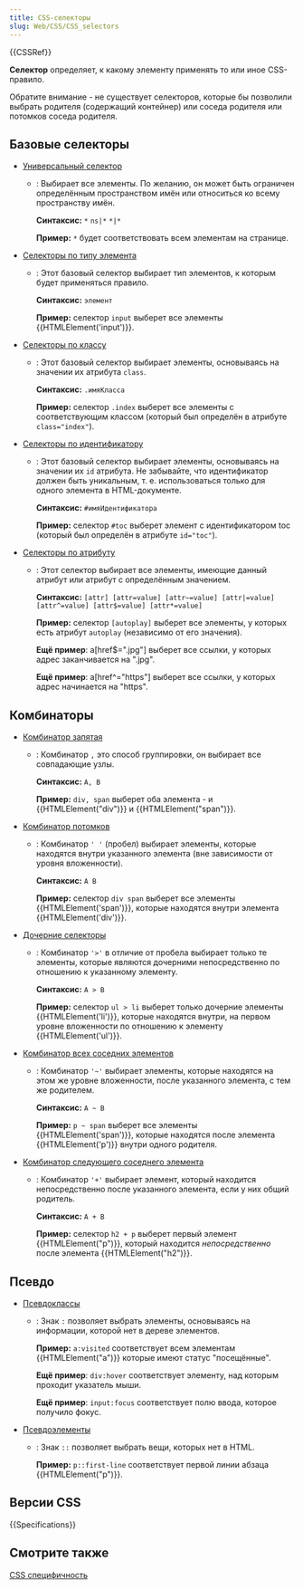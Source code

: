 ```yaml
---
title: CSS-селекторы
slug: Web/CSS/CSS_selectors
---
```


{{CSSRef}}

**Селектор** определяет, к какому элементу применять то или иное CSS-правило.

Обратите внимание - не существует селекторов, которые бы позволили выбрать родителя (содержащий контейнер) или соседа родителя или потомков соседа родителя.

## Базовые селекторы

- [Универсальный селектор](/ru/docs/Web/CSS/Universal_selectors)

  - : Выбирает все элементы. По желанию, он может быть ограничен определённым пространством имён или относиться ко всему пространству имён.

    **Синтаксис:** `*` `ns|*` `*|*`

    **Пример:** `*` будет соответствовать всем элементам на странице.

- [Селекторы по типу элемента](/ru/docs/Web/CSS/Type_selectors)

  - : Этот базовый селектор выбирает тип элементов, к которым будет применяться правило.

    **Синтаксис:** `элемент`

    **Пример:** селектор `input` выберет все элементы {{HTMLElement('input')}}.

- [Селекторы по классу](/ru/docs/Web/CSS/Class_selectors)

  - : Этот базовый селектор выбирает элементы, основываясь на значении их атрибута `class`.

    **Синтаксис:** `.имяКласса`

    **Пример:** селектор `.index` выберет все элементы с соответствующим классом (который был определён в атрибуте `class="index"`).

- [Селекторы по идентификатору](/ru/docs/Web/CSS/ID_selectors)

  - : Этот базовый селектор выбирает элементы, основываясь на значении их `id` атрибута. Не забывайте, что идентификатор должен быть уникальным, т. е. использоваться только для одного элемента в HTML-документе.

    **Синтаксис:** `#имяИдентификатора`

    **Пример:** селектор `#toc` выберет элемент с идентификатором toc (который был определён в атрибуте `id="toc"`).

- [Селекторы по атрибуту](/ru/docs/Web/CSS/Attribute_selectors)

  - : Этот селектор выбирает все элементы, имеющие данный атрибут или атрибут с определённым значением.

    **Синтаксис:** `[attr] [attr=value] [attr~=value] [attr|=value] [attr^=value] [attr$=value] [attr*=value]`

    **Пример:** селектор `[autoplay]` выберет все элементы, у которых есть атрибут `autoplay` (независимо от его значения).

    **Ещё пример**: a\[href$=".jpg"] выберет все ссылки, у которых адрес заканчивается на ".jpg".

    **Ещё пример**: a\[href^="https"] выберет все ссылки, у которых адрес начинается на "https".

## Комбинаторы

- [Комбинатор запятая](/ru/docs/Web/CSS/Comma_combinator)

  - : Комбинатор `,` это способ группировки, он выбирает все совпадающие узлы.

    **Синтаксис:** `A, B`

    **Пример:** `div, span` выберет оба элемента - и {{HTMLElement("div")}} и {{HTMLElement("span")}}.

- [Комбинатор потомков](/ru/docs/Web/CSS/Descendant_selectors)

  - : Комбинатор `' '` (пробел) выбирает элементы, которые находятся внутри указанного элемента (вне зависимости от уровня вложенности).

    **Синтаксис:** `A B`

    **Пример:** селектор `div span` выберет все элементы {{HTMLElement('span')}}, которые находятся внутри элемента {{HTMLElement('div')}}.

- [Дочерние селекторы](/ru/docs/Web/CSS/Child_selectors)

  - : Комбинатор `'>'` в отличие от пробела выбирает только те элементы, которые являются дочерними непосредственно по отношению к указанному элементу.

    **Синтаксис:** `A > B`

    **Пример:** селектор `ul > li` выберет только дочерние элементы {{HTMLElement('li')}}, которые находятся внутри, на первом уровне вложенности по отношению к элементу {{HTMLElement('ul')}}.

- [Комбинатор всех соседних элементов](/ru/docs/Web/CSS/General_sibling_selectors)

  - : Комбинатор `'~'` выбирает элементы, которые находятся на этом же уровне вложенности, после указанного элемента, с тем же родителем.

    **Синтаксис:** `A ~ B`

    **Пример:** `p ~ span` выберет все элементы {{HTMLElement('span')}}, которые находятся после элемента {{HTMLElement('p')}} внутри одного родителя.

- [Комбинатор следующего соседнего элемента](/ru/docs/Web/CSS/Adjacent_sibling_selectors)

  - : Комбинатор `'+'` выбирает элемент, который находится непосредственно после указанного элемента, если у них общий родитель.

    **Синтаксис:** `A + B`

    **Пример:** селектор `h2 + p` выберет первый элемент {{HTMLElement("p")}}, который находится _непосредственно_ после элемента {{HTMLElement("h2")}}.

## Псевдо

- [Псевдоклассы](/ru/docs/Web/CSS/Pseudo-classes)

  - : Знак `:` позволяет выбрать элементы, основываясь на информации, которой нет в дереве элементов.

    **Пример:** `a:visited` соответствует всем элементам {{HTMLElement("a")}} которые имеют статус "посещённые".

    **Ещё пример**: `div:hover` соответствует элементу, над которым проходит указатель мыши.

    **Ещё пример**: `input:focus` соответствует полю ввода, которое получило фокус.

- [Псевдоэлементы](/ru/docs/Web/CSS/Pseudo-elements)

  - : Знак `::` позволяет выбрать вещи, которых нет в HTML.

    **Пример:** `p::first-line` соответствует первой линии абзаца {{HTMLElement("p")}}.

## Версии CSS

{{Specifications}}

## Смотрите также

[CSS специфичность](/ru/docs/Web/CSS/Specificity)
